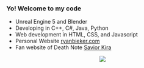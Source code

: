 ### Yo! Welcome to my code
- Unreal Engine 5 and Blender
- Developing in C++, C#, Java, Python
- Web development in HTML, CSS, and Javascript
- Personal Website <a href="https://bjeker.github.io/ryan-bieker/">ryanbieker.com</a>
- Fan website of Death Note <a href="https://bjeker.github.io/savior-kira/">Savior Kira</a>
<p align="center">
  <a href="https://skillicons.dev">
    <img src="https://skillicons.dev/icons?i=cpp,cs,java,py,html,css,js,unreal,blender,git" />
  </a>
</p>
